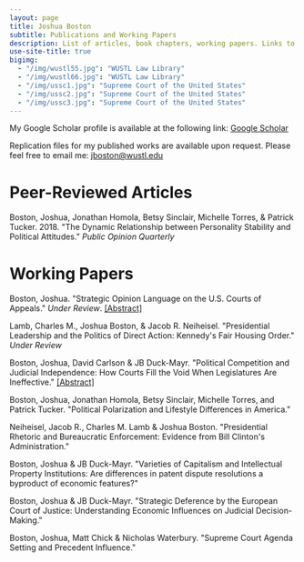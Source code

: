 ```yaml
---
layout: page
title: Joshua Boston
subtitle: Publications and Working Papers
description: List of articles, book chapters, working papers. Links to abstracts and Google Scholar.
use-site-title: true
bigimg:
  - "/img/wustl55.jpg": "WUSTL Law Library"
  - "/img/wustl66.jpg": "WUSTL Law Library"
  - "/img/ussc1.jpg": "Supreme Court of the United States"
  - "/img/ussc2.jpg": "Supreme Court of the United States"
  - "/img/ussc3.jpg": "Supreme Court of the United States"
---
```


<p>My Google Scholar profile is available at the following link: <a href="https://scholar.google.com/citations?user=hKBsYfwAAAAJ&hl" target="_blank">Google Scholar</a></p>

<p>Replication files for my published works are available upon request. Please feel free to email me: <a href="mailto:jboston@wustl.edu" target="_blank">jboston@wustl.edu</a></p>

# Peer-Reviewed Articles

Boston, Joshua, Jonathan Homola, Betsy Sinclair, Michelle Torres, & Patrick Tucker. 2018. "The Dynamic Relationship between Personality Stability and Political Attitudes." <i>Public Opinion Quarterly</i>

# Working Papers

Boston, Joshua. "Strategic Opinion Language on the U.S. Courts of Appeals." *Under Review*. [[Abstract]](www.joshuaboston.com/abstracts#complexity)
    
Lamb, Charles M., Joshua Boston, & Jacob R. Neiheisel. "Presidential Leadership and the Politics of Direct Action: Kennedy's Fair Housing Order." *Under Review*

Boston, Joshua, David Carlson & JB Duck-Mayr. "Political Competition and Judicial Independence: How Courts Fill the Void When Legislatures Are Ineffective." [[Abstract]](www.joshuaboston.com/abstracts#independence)

Boston, Joshua, Jonathan Homola, Betsy Sinclair, Michelle Torres, and Patrick Tucker. "Political Polarization and Lifestyle Differences in America."
    
Neiheisel, Jacob R., Charles M. Lamb & Joshua Boston. "Presidential Rhetoric and Bureaucratic Enforcement: Evidence from Bill Clinton's Administration."

Boston, Joshua & JB Duck-Mayr. "Varieties of Capitalism and Intellectual Property Institutions: Are differences in patent dispute resolutions a byproduct of economic features?"

Boston, Joshua & JB Duck-Mayr. "Strategic Deference by the European Court of Justice: Understanding Economic Influences on Judicial Decision-Making."

Boston, Joshua, Matt Chick & Nicholas Waterbury. "Supreme Court Agenda Setting and Precedent Influence."
